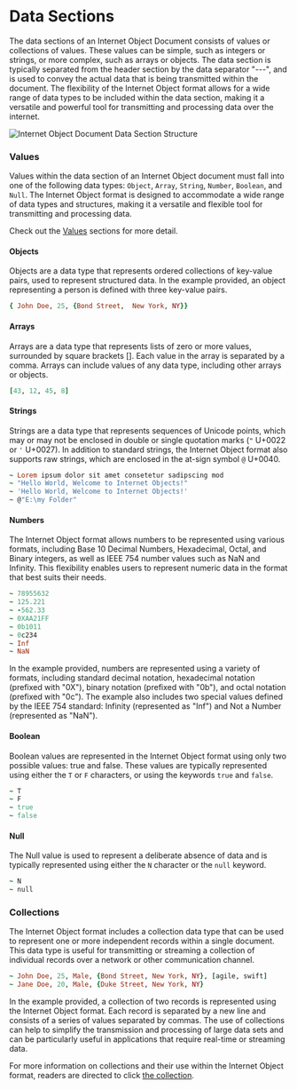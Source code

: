 # Data Sections

The data sections of an Internet Object Document consists of values or collections of values. These values can be simple, such as integers or strings, or more complex, such as arrays or objects. The data section is typically separated from the header section by the data separator "---", and is used to convey the actual data that is being transmitted within the document. The flexibility of the Internet Object format allows for a wide range of data types to be included within the data section, making it a versatile and powerful tool for transmitting and processing data over the internet.

![Internet Object Document Data Section Structure](https://documents.app.lucidchart.com/documents/076b4f9c-b79d-410c-8002-1ac23fdbb786/pages/GvgmgBMpLy15?a=21180\&x=107\&y=628\&w=733\&h=264\&store=1\&accept=image%2F\*\&auth=LCA%209d2327a7ed0659cf0f15a88d294b67962d09b855-ts%3D1609085429)

### Values

Values within the data section of an Internet Object document must fall into one of the following data types: `Object`, `Array`, `String`, `Number`, `Boolean`, and `Null`. The Internet Object format is designed to accommodate a wide range of data types and structures, making it a versatile and flexible tool for transmitting and processing data.

Check out the [Values](../../the-values/values.md) sections for more detail.

#### Objects

Objects are a data type that represents ordered collections of key-value pairs, used to represent structured data. In the example provided, an object representing a person is defined with three key-value pairs.

```ruby
{ John Doe, 25, {Bond Street,  New York, NY}}
```

#### Arrays

Arrays are a data type that represents lists of zero or more values, surrounded by square brackets \[]. Each value in the array is separated by a comma. Arrays can include values of any data type, including other arrays or objects.

```ruby
[43, 12, 45, 8]
```

#### Strings

Strings are a data type that represents sequences of Unicode points, which may or may not be enclosed in double or single quotation marks (`"` U+0022 or `'` U+0027). In addition to standard strings, the Internet Object format also supports raw strings, which are enclosed in the at-sign symbol `@` U+0040.

```ruby
~ Lorem ipsum dolor sit amet consetetur sadipscing mod
~ "Hello World, Welcome to Internet Objects!"
~ 'Hello World, Welcome to Internet Objects!'
~ @"E:\my Folder"

```

#### Numbers

The Internet Object format allows numbers to be represented using various formats, including Base 10 Decimal Numbers, Hexadecimal, Octal, and Binary integers, as well as IEEE 754 number values such as NaN and Infinity. This flexibility enables users to represent numeric data in the format that best suits their needs.

```ruby
~ 78955632
~ 125.221
~ -562.33
~ 0XAA21FF
~ 0b1011
~ 0c234
~ Inf
~ NaN
```

In the example provided, numbers are represented using a variety of formats, including standard decimal notation, hexadecimal notation (prefixed with "0X"), binary notation (prefixed with "0b"), and octal notation (prefixed with "0c"). The example also includes two special values defined by the IEEE 754 standard: Infinity (represented as "Inf") and Not a Number (represented as "NaN").

#### Boolean

Boolean values are represented in the Internet Object format using only two possible values: true and false. These values are typically represented using either the `T` or `F` characters, or using the keywords `true` and `false`.

```ruby
~ T
~ F
~ true
~ false
```

#### Null

The Null value is used to represent a deliberate absence of data and is typically represented using either the `N` character or the `null` keyword.

```ruby
~ N
~ null

```

### Collections

The Internet Object format includes a collection data type that can be used to represent one or more independent records within a single document. This data type is useful for transmitting or streaming a collection of individual records over a network or other communication channel.

```ruby
~ John Doe, 25, Male, {Bond Street, New York, NY}, [agile, swift]
~ Jane Doe, 20, Male, {Duke Street, New York, NY}
```

In the example provided, a collection of two records is represented using the Internet Object format. Each record is separated by a new line and consists of a series of values separated by commas. The use of collections can help to simplify the transmission and processing of large data sets and can be particularly useful in applications that require real-time or streaming data.

For more information on collections and their use within the Internet Object format, readers are directed to click [the collection](../../the-collections/untitled-1.md).
